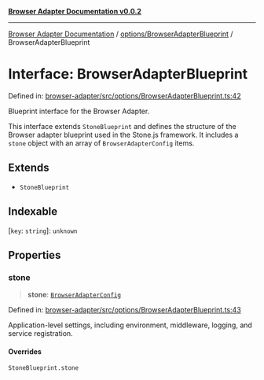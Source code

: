[**Browser Adapter Documentation v0.0.2**](../../../README.md)

***

[Browser Adapter Documentation](../../../modules.md) / [options/BrowserAdapterBlueprint](../README.md) / BrowserAdapterBlueprint

# Interface: BrowserAdapterBlueprint

Defined in: [browser-adapter/src/options/BrowserAdapterBlueprint.ts:42](https://github.com/stonemjs/browser-adapter/blob/d2a6c7f067a005360bdac09297f0863b704b814a/src/options/BrowserAdapterBlueprint.ts#L42)

Blueprint interface for the Browser Adapter.

This interface extends `StoneBlueprint` and defines the structure of the
Browser adapter blueprint used in the Stone.js framework. It includes
a `stone` object with an array of `BrowserAdapterConfig` items.

## Extends

- `StoneBlueprint`

## Indexable

\[`key`: `string`\]: `unknown`

## Properties

### stone

> **stone**: [`BrowserAdapterConfig`](BrowserAdapterConfig.md)

Defined in: [browser-adapter/src/options/BrowserAdapterBlueprint.ts:43](https://github.com/stonemjs/browser-adapter/blob/d2a6c7f067a005360bdac09297f0863b704b814a/src/options/BrowserAdapterBlueprint.ts#L43)

Application-level settings, including environment, middleware, logging, and service registration.

#### Overrides

`StoneBlueprint.stone`
